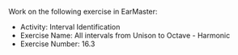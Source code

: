 Work on the following exercise in EarMaster:
- Activity: Interval Identification
- Exercise Name: All intervals from Unison to Octave - Harmonic
- Exercise Number: 16.3
